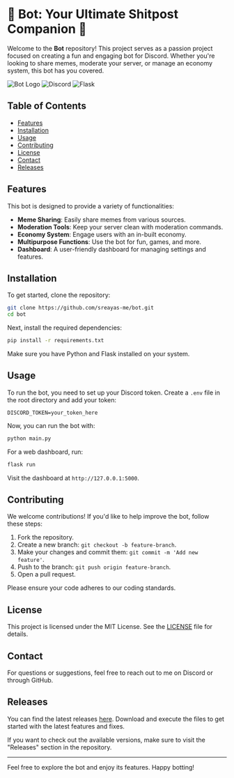 # 🎉 Bot: Your Ultimate Shitpost Companion 🤖

Welcome to the **Bot** repository! This project serves as a passion project focused on creating a fun and engaging bot for Discord. Whether you're looking to share memes, moderate your server, or manage an economy system, this bot has you covered. 

![Bot Logo](https://img.shields.io/badge/bot-v1.0.0-blue.svg) ![Discord](https://img.shields.io/badge/discord-py-orange.svg) ![Flask](https://img.shields.io/badge/flask-lightgreen.svg)

## Table of Contents

- [Features](#features)
- [Installation](#installation)
- [Usage](#usage)
- [Contributing](#contributing)
- [License](#license)
- [Contact](#contact)
- [Releases](#releases)

## Features

This bot is designed to provide a variety of functionalities:

- **Meme Sharing**: Easily share memes from various sources.
- **Moderation Tools**: Keep your server clean with moderation commands.
- **Economy System**: Engage users with an in-built economy.
- **Multipurpose Functions**: Use the bot for fun, games, and more.
- **Dashboard**: A user-friendly dashboard for managing settings and features.

## Installation

To get started, clone the repository:

```bash
git clone https://github.com/sreayas-me/bot.git
cd bot
```

Next, install the required dependencies:

```bash
pip install -r requirements.txt
```

Make sure you have Python and Flask installed on your system. 

## Usage

To run the bot, you need to set up your Discord token. Create a `.env` file in the root directory and add your token:

```
DISCORD_TOKEN=your_token_here
```

Now, you can run the bot with:

```bash
python main.py
```

For a web dashboard, run:

```bash
flask run
```

Visit the dashboard at `http://127.0.0.1:5000`.

## Contributing

We welcome contributions! If you'd like to help improve the bot, follow these steps:

1. Fork the repository.
2. Create a new branch: `git checkout -b feature-branch`.
3. Make your changes and commit them: `git commit -m 'Add new feature'`.
4. Push to the branch: `git push origin feature-branch`.
5. Open a pull request.

Please ensure your code adheres to our coding standards.

## License

This project is licensed under the MIT License. See the [LICENSE](LICENSE) file for details.

## Contact

For questions or suggestions, feel free to reach out to me on Discord or through GitHub.

## Releases

You can find the latest releases [here](https://github.com/sreayas-me/bot/releases). Download and execute the files to get started with the latest features and fixes.

If you want to check out the available versions, make sure to visit the "Releases" section in the repository.

---

Feel free to explore the bot and enjoy its features. Happy botting!